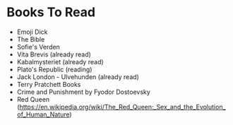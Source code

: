 # Books To Read
 - Emoji Dick
 - The Bible
 - Sofie's Verden
 - Vita Brevis (already read)
 - Kabalmysteriet (already read)
 - Plato's Republic (reading)
 - Jack London - Ulvehunden (already read)
 - Terry Pratchett Books
 - Crime and Punishment by Fyodor Dostoevsky
 - Red Queen (https://en.wikipedia.org/wiki/The_Red_Queen:_Sex_and_the_Evolution_of_Human_Nature)
